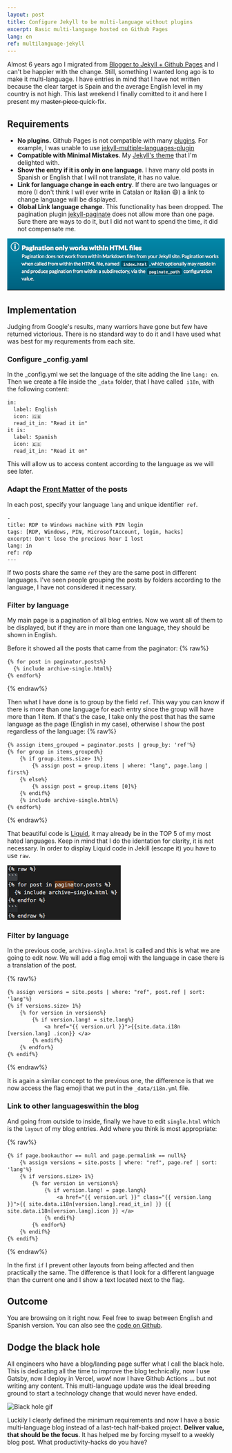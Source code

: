 ```yaml
---
layout: post
title: Configure Jekyll to be multi-language without plugins
excerpt: Basic multi-language hosted on Github Pages
lang: en
ref: multilanguage-jekyll
---
```


Almost 6 years ago I migrated from [Blogger to Jekyll + Github Pages](https://juan.pallares.me/moving-to-jekyll/) and I can't be happier with the change. Still, something I wanted long ago is to make it multi-language. I have entries in mind that I have not written because the clear target is Spain and the average English level in my country is not high. This last weekend I finally comitted to it and here I present my m̵a̵s̵t̵e̵r̵-̵p̵i̵e̵c̵e̵ quick-fix.

## Requirements

- **No plugins.** Github Pages is not compatible with many [plugins](https://pages.github.com/versions/). For example, I was unable to use [jekyll-multiple-languages-plugin](https://github.com/kurtsson/jekyll-multiple-languages-plugin)
- **Compatible with Minimal Mistakes**. My [Jekyll's theme](https://mmistakes.github.io/minimal-mistakes/) that I'm delighted with.
- **Show the entry if it is only in one language**. I have many old posts in Spanish or English that I will not translate, it has no value.
- **Link for language change in each entry**. If there are two languages ​​or more (I don't think I will ever write in Catalan or Italian :smile:) a link to change language ​​will be displayed.
- **Global Link language change**. This functionality has been dropped. The pagination plugin [jekyll-paginate](https://jekyllrb.com/docs/pagination/) does not allow more than one page. Sure there are ways to do it, but I did not want to spend the time, it did not compensate me.

![jekyll-paginate disclaimer](../images/pagination_jekyll.png)

## Implementation

Judging from Google's results, many warriors have gone but few have returned victorious. There is no standard way to do it and I have used what was best for my requrements from each site.

### Configure _config.yaml

In the _config.yml we set the language of the site adding the line `lang: en`. Then we create a file inside the `_data` folder, that I have called` i18n`, with the following content:
```
in:
  label: English
  icon: 🇬🇧
  read_it_in: "Read it in"
it is:
  label: Spanish
  icon: 🇪🇸
  read_it_in: "Read it on"
```

This will allow us to access content according to the language as we will see later.

### Adapt the [Front Matter](https://jekyllrb.com/docs/front-matter/) of the posts

In each post, specify your language `lang` and unique identifier` ref`.

```
-
title: RDP to Windows machine with PIN login
tags: [RDP, Windows, PIN, MicrosoftAccount, login, hacks]
excerpt: Don't lose the precious hour I lost
lang: in
ref: rdp
---
```

If two posts share the same `ref` they are the same post in different languages. I've seen people grouping the posts by folders according to the language, I have not considered it necessary.

### Filter by language

My main page is a pagination of all blog entries. Now we want all of them to be displayed, but if they are in more than one language, they should be shown in English.

Before it showed all the posts that came from the paginator:
{% raw%}
```
{% for post in paginator.posts%}
  {% include archive-single.html%}
{% endfor%}
```
{% endraw%}

Then what I have done is to group by the field `ref`. This way you can know if there is more than one language for each entry since the group will have more than 1 item. If that's the case, I take only the post that has the same language as the page (English in my case), otherwise I show the post regardless of the language:
{% raw%}
```
{% assign items_grouped = paginator.posts | group_by: 'ref'%}
{% for group in items_grouped%}
    {% if group.items.size> 1%}
        {% assign post = group.items | where: "lang", page.lang | first%}
    {% else%}
        {% assign post = group.items [0]%}
    {% endif%}
    {% include archive-single.html%}
{% endfor%}
```
{% endraw%}

That beautiful code is [Liquid](https://jekyllrb.com/docs/liquid/), it may already be in the TOP 5 of my most hated languages. Keep in mind that I do the identation for clarity, it is not necessary. In order to display Liquid code in Jekill (escape it) you have to use `raw`.

![Escape liquid code with raw tag](../images/show_liquid.png)

### Filter by language

In the previous code, `archive-single.html` is called and this is what we are going to edit now. We will add a flag emoji with the language in case there is a translation of the post.

{% raw%}
```
{% assign versions = site.posts | where: "ref", post.ref | sort: 'lang'%}
{% if versions.size> 1%}
    {% for version in versions%}
        {% if version.lang! = site.lang%}
            <a href="{{ version.url }}">{{site.data.i18n [version.lang] .icon}} </a>
        {% endif%}
    {% endfor%}
{% endif%}
```
{% endraw%}

It is again a similar concept to the previous one, the difference is that we now access the flag emoji that we put in the `_data/i18n.yml` file.

### Link to other languages ​​within the blog

And going from outside to inside, finally we have to edit `single.html` which is the `layout` of my blog entries. Add where you think is most appropriate:

{% raw%}
```
{% if page.bookauthor == null and page.permalink == null%}
    {% assign versions = site.posts | where: "ref", page.ref | sort: 'lang'%}
    {% if versions.size> 1%}
        {% for version in versions%}
            {% if version.lang! = page.lang%}
                <a href="{{ version.url }}" class="{{ version.lang }}">{{ site.data.i18n[version.lang].read_it_in] }} {{ site.data.i18n[version.lang].icon }} </a>
            {% endif%}
        {% endfor%}
    {% endif%}
{% endif%}
```
{% endraw%}

In the first `if` I prevent other layouts from being affected and then practically the same. The difference is that I look for a different language than the current one and I show a text located next to the flag.

## Outcome

You are browsing on it right now. Feel free to swap between English and Spanish version. You can also see the [code on Github](https://github.com/jpallares/minimal-mistakes).

## Dodge the black hole

All engineers who have a blog/landing page suffer what I call the black hole. This is dedicating all the time to improve the blog technically, now I use Gatsby, now I deploy in Vercel, wow! now I have Github Actions ... but not writing any content. This multi-language update was the ideal breeding ground to start a technology change that would never have ended.

![Black hole gif](https://i.gifer.com/GVXn.gif)

Luckily I clearly defined the minimum requirements and now I have a basic multi-language blog instead of a last-tech half-baked project. **Deliver value, that should be the focus**. It has helped me by forcing myself to a weekly blog post. What productivity-hacks do you have?